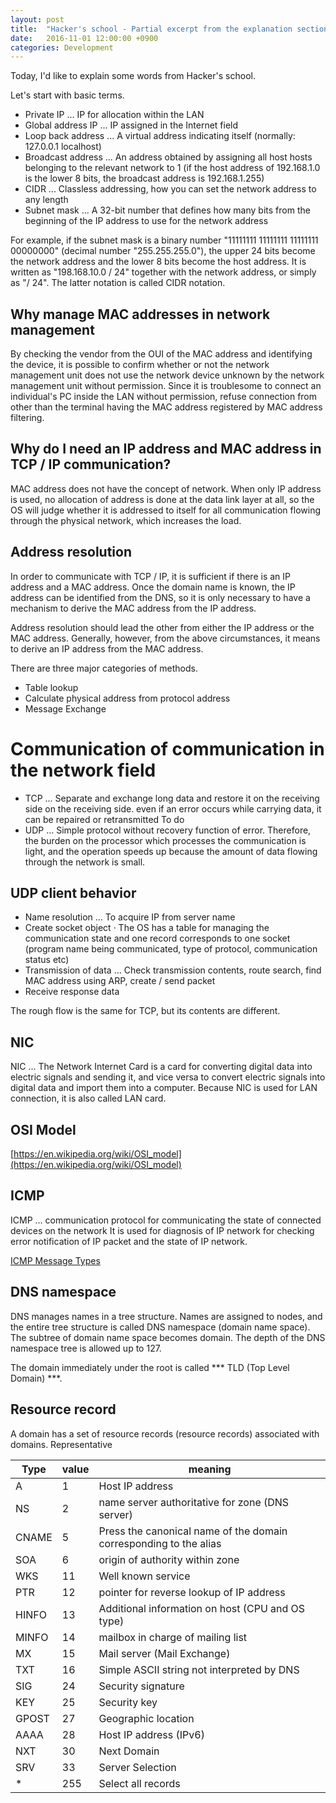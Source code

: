 ```yaml
---
layout: post
title:  "Hacker's school - Partial excerpt from the explanation section"
date:   2016-11-01 12:00:00 +0900
categories: Development
---
```


Today, I'd like to explain some words from Hacker's school.

Let's start with basic terms.

- Private IP ... IP for allocation within the LAN
- Global address IP ... IP assigned in the Internet field
- Loop back address ... A virtual address indicating itself (normally: 127.0.0.1 localhost)
- Broadcast address ... An address obtained by assigning all host hosts belonging to the relevant network to 1 (if the host address of 192.168.1.0 is the lower 8 bits, the broadcast address is 192.168.1.255)
- CIDR ... Classless addressing, how you can set the network address to any length
- Subnet mask ... A 32-bit number that defines how many bits from the beginning of the IP address to use for the network address

For example, if the subnet mask is a binary number "11111111 11111111 11111111 00000000" (decimal number "255.255.255.0"),
the upper 24 bits become the network address and the lower 8 bits become the host address.
It is written as "198.168.10.0 / 24" together with the network address, or simply as "/ 24".
The latter notation is called CIDR notation.

## Why manage MAC addresses in network management

By checking the vendor from the OUI of the MAC address and identifying the device,
it is possible to confirm whether or not the network management unit does not use the network device unknown by the network management unit without permission.
Since it is troublesome to connect an individual's PC inside the LAN without permission,
refuse connection from other than the terminal having the MAC address registered by MAC address filtering.

## Why do I need an IP address and MAC address in TCP / IP communication?

MAC address does not have the concept of network.
When only IP address is used, no allocation of address is done at the data link layer at all,
so the OS will judge whether it is addressed to itself for all communication flowing through the physical network, which increases the load.

## Address resolution

In order to communicate with TCP / IP, it is sufficient if there is an IP address and a MAC address.
Once the domain name is known,
the IP address can be identified from the DNS,
so it is only necessary to have a mechanism to derive the MAC address from the IP address.

Address resolution should lead the other from either the IP address or the MAC address.
Generally, however, from the above circumstances, it means to derive an IP address from the MAC address.

There are three major categories of methods.

- Table lookup
- Calculate physical address from protocol address
- Message Exchange

# Communication of communication in the network field

- TCP ... Separate and exchange long data and restore it on the receiving side on the receiving side. even if an error occurs while carrying data, it can be repaired or retransmitted
To do
- UDP ... Simple protocol without recovery function of error. Therefore, the burden on the processor which processes the communication is light, and the operation speeds up because the amount of data flowing through the network is small.

## UDP client behavior

- Name resolution ... To acquire IP from server name
- Create socket object · The OS has a table for managing the communication state and one record corresponds to one socket (program name being communicated, type of protocol, communication status etc)
- Transmission of data ... Check transmission contents, route search, find MAC address using ARP, create / send packet
- Receive response data

The rough flow is the same for TCP, but its contents are different.


## NIC

NIC ... The Network Internet Card is a card for converting digital data into electric signals and sending it, and vice versa to convert electric signals into digital data and import them into a computer.
Because NIC is used for LAN connection, it is also called LAN card.

## OSI Model

[https://en.wikipedia.org/wiki/OSI_model](https://en.wikipedia.org/wiki/OSI_model)

## ICMP

ICMP ... communication protocol for communicating the state of connected devices on the network
It is used for diagnosis of IP network for checking error notification of IP packet and the state of IP network.

[ICMP Message Types](http://www.informit.com/articles/article.aspx?p=26557&seqNum=5)

## DNS namespace

DNS manages names in a tree structure.
Names are assigned to nodes, and the entire tree structure is called DNS namespace (domain name space).
The subtree of domain name space becomes domain.
The depth of the DNS namespace tree is allowed up to 127.

The domain immediately under the root is called *** TLD (Top Level Domain) ***.

## Resource record

A domain has a set of resource records (resource records) associated with domains.
Representative

| Type | value | meaning |
| ------ | ------ | ------ |
| A | 1 | Host IP address |
| NS | 2 | name server authoritative for zone (DNS server) |
| CNAME | 5 | Press the canonical name of the domain corresponding to the alias |
| SOA | 6 | origin of authority within zone |
| WKS | 11 | Well known service |
| PTR | 12 | pointer for reverse lookup of IP address |
| HINFO | 13 | Additional information on host (CPU and OS type) |
| MINFO | 14 | mailbox in charge of mailing list |
| MX | 15 | Mail server (Mail Exchange) |
| TXT | 16 | Simple ASCII string not interpreted by DNS |
| SIG | 24 | Security signature |
| KEY | 25 | Security key |
| GPOST | 27 | Geographic location |
| AAAA | 28 | Host IP address (IPv6) |
| NXT | 30 | Next Domain |
| SRV | 33 | Server Selection |
| * | 255 | Select all records |



